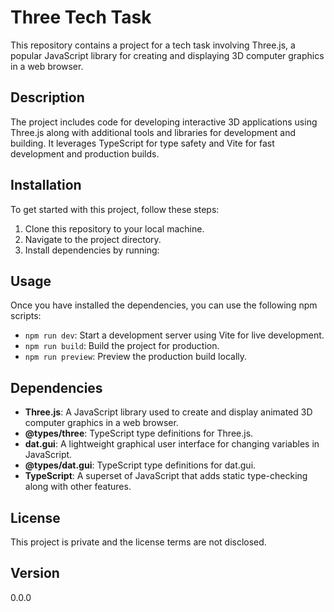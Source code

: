 # Three Tech Task

This repository contains a project for a tech task involving Three.js, a popular JavaScript library for creating and displaying 3D computer graphics in a web browser.

## Description

The project includes code for developing interactive 3D applications using Three.js along with additional tools and libraries for development and building. It leverages TypeScript for type safety and Vite for fast development and production builds.

## Installation

To get started with this project, follow these steps:

1. Clone this repository to your local machine.
2. Navigate to the project directory.
3. Install dependencies by running:

## Usage

Once you have installed the dependencies, you can use the following npm scripts:

- `npm run dev`: Start a development server using Vite for live development.
- `npm run build`: Build the project for production.
- `npm run preview`: Preview the production build locally.

## Dependencies

- **Three.js**: A JavaScript library used to create and display animated 3D computer graphics in a web browser.
- **@types/three**: TypeScript type definitions for Three.js.
- **dat.gui**: A lightweight graphical user interface for changing variables in JavaScript.
- **@types/dat.gui**: TypeScript type definitions for dat.gui.
- **TypeScript**: A superset of JavaScript that adds static type-checking along with other features.

## License

This project is private and the license terms are not disclosed.

## Version

0.0.0
